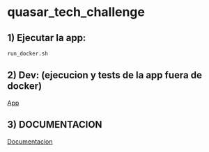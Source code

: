 # quasar_tech_challenge


## 1) Ejecutar la app:
```bash
run_docker.sh
```


## 2) Dev:  (ejecucion y tests de la app fuera de docker)
[App](./app/README.md)



## 3) DOCUMENTACION
[Documentacion](./doc/README.md)






